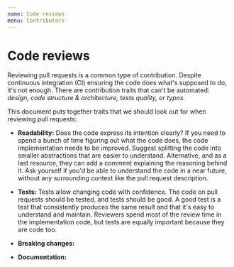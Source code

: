 ```yaml
---
name: Code reviews
menu: Contributors
---
```


# Code reviews

Reviewing pull requests is a common type of contribution.
Despite continuous integration (CI) ensuring the code does what's supposed to do,
it's not enough.
There are contribution traits that can't be automated:
_design, code structure & architecture, tests quality, or typos._

This document puts together traits that we should look out for when reviewing pull requests:

- **Readability:** Does the code express its intention clearly?
  If you need to spend a bunch of time figuring out what the code does,
  the code implementation needs to be improved.
  Suggest splitting the code into smaller abstractions that are easier to understand.
  Alternative, and as a last resource,
  they can add a comment explaining the reasoning behind it.
  Ask yourself if you'd be able to understand the code in a near future,
  without any surrounding context like the pull request description.
- **Tests:** Tests allow changing code with confidence.
  The code on pull requests should be tested,
  and tests should be good.
  A good test is a test that consistently produces the same result and that it's easy to understand and maintain.
  Reviewers spend most of the review time in the implementation code,
  but tests are equally important because they are code too.

- **Breaking changes:**

- **Documentation:**
